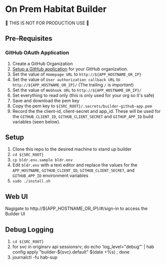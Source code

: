 # On Prem Habitat Builder

:construction: THIS IS NOT FOR PRODUCTION USE :construction:

## Pre-Requisites

### GitHub OAuth Application

1. Create a GitHub Organization
1. [Setup a GitHub application](https://github.com/settings/apps/new) for your GitHub organization.
1. Set the value of `Homepage URL` to `http://${APP_HOSTNAME_OR_IP}`
1. Set the value of `User authorization callback URL` to `http://${APP_HOSTNAME_OR_IP}/` (The trailing `/` is *important*)
1. Set the value of `Webhook URL` to `http://${APP_HOSTNAME_OR_IP}/`
1. Set everything to read only (this is only used for your org so it's safe)
1. Save and download the pem key
1. Copy the pem key to `${SRC_ROOT}/.secrets/builder-github-app.pem`
1. Record the the client-id, client-secret and app_id. These will be used for the `GITHUB_CLIENT_ID`, `GITHUB_CLIENT_SECRET` and `GITHUP_APP_ID` build variables (seen below).

## Setup

1. Clone this repo to the desired machine to stand up builder
1. `cd ${SRC_ROOT}`
1. `cp bldr.env.sample bldr.env`
1. Edit `bldr.env` with a text editor and replace the values for the `APP_HOSTNAME`, `GITHUB_CLIENT_ID`, `GITHUB_CLIENT_SECRET`, and `GITHUB_APP_ID` environment variables
1. `sudo ./install.sh`

## Web UI

Nagigate to http://${APP_HOSTNAME_OR_IP}/#/sign-in to access the Builder UI

## Debug Logging

1. `cd ${SRC_ROOT}`
1. for svc in originsrv api sessionsrv; do echo 'log_level="debug"' | hab config apply "builder-${svc}.default" $(date +%s) ; done
1. journalctl -fu hab-sup
